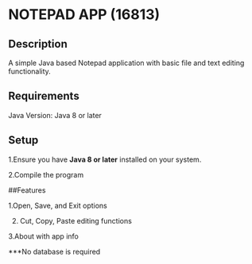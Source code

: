 # **NOTEPAD APP (16813)**

## Description

A simple Java based Notepad application with basic file and text editing functionality.

## Requirements

Java Version: Java 8 or later

## Setup
 1.Ensure you have **Java 8 or later** installed on your system.
 
 2.Compile the program

 ##Features
 
 1.Open, Save, and Exit options

2. Cut, Copy, Paste editing functions

 3.About  with app info


 ***No database is required
 

